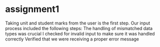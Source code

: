 # assignment1
Taking unit and student marks from the user is the first step. Our input process included the following steps: The handling of mismatched data types was crucial I checked for invalid input to make sure it was handled correctly Verified that we were receiving a proper error message
